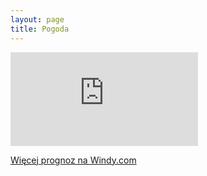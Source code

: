 ```yaml
---
layout: page
title: Pogoda
---
```


![Pogoda na Alasce](http://www.meteo.pl/um/metco/mgram_pict.php?ntype=0u&row=353&col=192&lang=pl)

[Więcej prognoz na Windy.com](https://www.windy.com/54.061/17.347)
